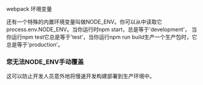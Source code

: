 webpack 环境变量

还有一个特殊的内置环境变量叫做NODE_ENV。你可以从中读取它process.env.NODE_ENV。当你运行时npm start，总是等于'development'，
当你运行npm test它总是等于'test'，当你运行npm run build生产一个生产包时，它总是等于'production'。
### 您无法NODE_ENV手动覆盖
这可以防止开发人员意外地将慢速开发构建部署到生产环境中。

